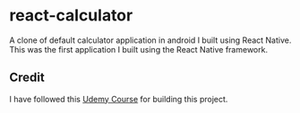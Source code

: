 # react-calculator
A clone of default calculator application in android I built using React Native. This was the first application I built using the React Native framework.

## Credit
I have followed this [Udemy Course](https://www.udemy.com/course/the-complete-react-native-and-redux-course/) for building this project.
